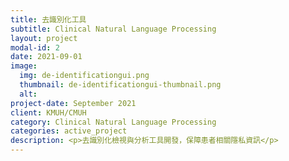 ```yaml
---
title: 去識別化工具
subtitle: Clinical Natural Language Processing
layout: project
modal-id: 2
date: 2021-09-01
image:
  img: de-identificationgui.png
  thumbnail: de-identificationgui-thumbnail.png
  alt:
project-date: September 2021
client: KMUH/CMUH
category: Clinical Natural Language Processing
categories: active_project
description: <p>去識別化檢視與分析工具開發，保障患者相關隱私資訊</p>
---
```

